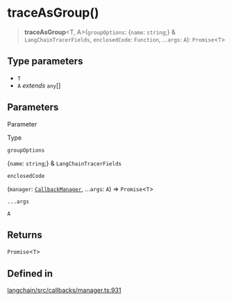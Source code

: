 traceAsGroup()
==============

> **traceAsGroup**<T, A\>(`groupOptions`: {`name`: `string`;} & `LangChainTracerFields`, `enclosedCode`: `Function`, ...`args`: `A`): `Promise`<`T`\>

Type parameters[​](#type-parameters "Direct link to Type parameters")
---------------------------------------------------------------------

*   `T`
*   `A` _extends_ `any`\[\]

Parameters[​](#parameters "Direct link to Parameters")
------------------------------------------------------

Parameter

Type

`groupOptions`

{`name`: `string`;} & `LangChainTracerFields`

`enclosedCode`

(`manager`: [`CallbackManager`](/docs/api/callbacks/classes/CallbackManager), ...`args`: `A`) => `Promise`<`T`\>

`...args`

`A`

Returns[​](#returns "Direct link to Returns")
---------------------------------------------

`Promise`<`T`\>

Defined in[​](#defined-in "Direct link to Defined in")
------------------------------------------------------

[langchain/src/callbacks/manager.ts:931](https://github.com/hwchase17/langchainjs/blob/46e1734/langchain/src/callbacks/manager.ts#L931)